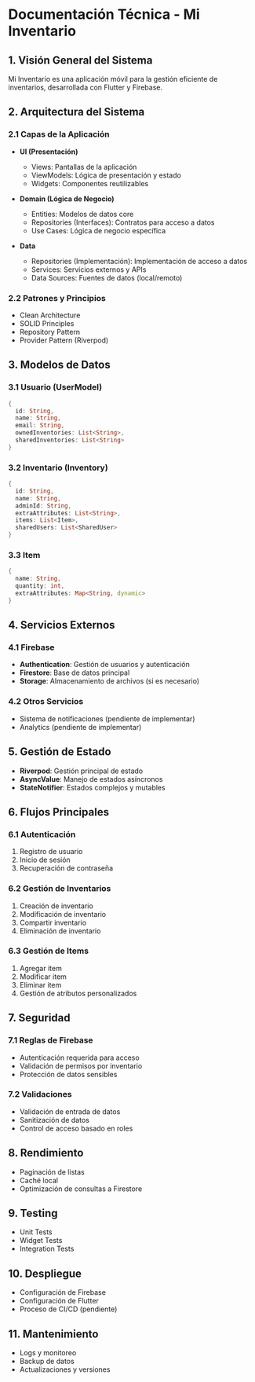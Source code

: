 # Documentación Técnica - Mi Inventario

## 1. Visión General del Sistema

Mi Inventario es una aplicación móvil para la gestión eficiente de inventarios, desarrollada con Flutter y Firebase.

## 2. Arquitectura del Sistema

### 2.1 Capas de la Aplicación

- **UI (Presentación)**

  - Views: Pantallas de la aplicación
  - ViewModels: Lógica de presentación y estado
  - Widgets: Componentes reutilizables

- **Domain (Lógica de Negocio)**

  - Entities: Modelos de datos core
  - Repositories (Interfaces): Contratos para acceso a datos
  - Use Cases: Lógica de negocio específica

- **Data**
  - Repositories (Implementación): Implementación de acceso a datos
  - Services: Servicios externos y APIs
  - Data Sources: Fuentes de datos (local/remoto)

### 2.2 Patrones y Principios

- Clean Architecture
- SOLID Principles
- Repository Pattern
- Provider Pattern (Riverpod)

## 3. Modelos de Datos

### 3.1 Usuario (UserModel)

```dart
{
  id: String,
  name: String,
  email: String,
  ownedInventories: List<String>,
  sharedInventories: List<String>
}
```

### 3.2 Inventario (Inventory)

```dart
{
  id: String,
  name: String,
  adminId: String,
  extraAttributes: List<String>,
  items: List<Item>,
  sharedUsers: List<SharedUser>
}
```

### 3.3 Item

```dart
{
  name: String,
  quantity: int,
  extraAttributes: Map<String, dynamic>
}
```

## 4. Servicios Externos

### 4.1 Firebase

- **Authentication**: Gestión de usuarios y autenticación
- **Firestore**: Base de datos principal
- **Storage**: Almacenamiento de archivos (si es necesario)

### 4.2 Otros Servicios

- Sistema de notificaciones (pendiente de implementar)
- Analytics (pendiente de implementar)

## 5. Gestión de Estado

- **Riverpod**: Gestión principal de estado
- **AsyncValue**: Manejo de estados asíncronos
- **StateNotifier**: Estados complejos y mutables

## 6. Flujos Principales

### 6.1 Autenticación

1. Registro de usuario
2. Inicio de sesión
3. Recuperación de contraseña

### 6.2 Gestión de Inventarios

1. Creación de inventario
2. Modificación de inventario
3. Compartir inventario
4. Eliminación de inventario

### 6.3 Gestión de Items

1. Agregar item
2. Modificar item
3. Eliminar item
4. Gestión de atributos personalizados

## 7. Seguridad

### 7.1 Reglas de Firebase

- Autenticación requerida para acceso
- Validación de permisos por inventario
- Protección de datos sensibles

### 7.2 Validaciones

- Validación de entrada de datos
- Sanitización de datos
- Control de acceso basado en roles

## 8. Rendimiento

- Paginación de listas
- Caché local
- Optimización de consultas a Firestore

## 9. Testing

- Unit Tests
- Widget Tests
- Integration Tests

## 10. Despliegue

- Configuración de Firebase
- Configuración de Flutter
- Proceso de CI/CD (pendiente)

## 11. Mantenimiento

- Logs y monitoreo
- Backup de datos
- Actualizaciones y versiones
